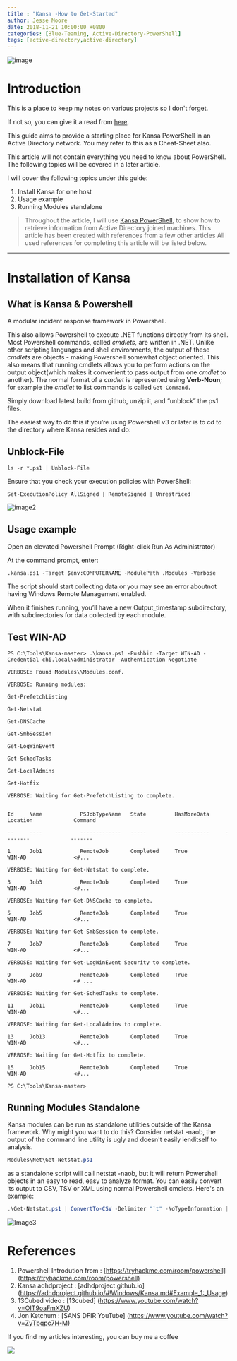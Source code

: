 ```yaml
---
title : "Kansa -How to Get-Started"
author: Jesse Moore
date: 2018-11-21 10:00:00 +0800
categories: [Blue-Teaming, Active-Directory-PowerShell]
tags: [active-directory,active-directory]
---
```


![image](https://user-images.githubusercontent.com/6413570/163220846-82bcfa78-5b99-4c4c-b326-a2a4d41703af.png)


# Introduction

This is a place to keep my notes on various projects so I don't forget.

If not so, you can give it a read from [here](https://jessefmoore.github.io/posts/Kansa-PowerShell-Part1/).

This guide aims to provide a starting place for Kansa PowerShell in an Active Directory network. You may refer to this as a Cheat-Sheet also.

This article will not contain everything you need to know about PowerShell. The following topics will be covered in a later article.

I will cover the following topics under this guide:
  1. Install Kansa for one host
  2. Usage example
  3. Running Modules standalone



> Throughout the article, I will use [Kansa PowerShell](https://github.com/davehull/Kansa), to show how to retrieve information from Active Directory joined machines.
> This article has been created with references from a few other articles
> All used references for completing this article will be listed below.

---

# Installation of Kansa
## What is Kansa & Powershell
A modular incident response framework in Powershell.

This also allows Powershell to execute .NET functions directly from its shell. Most Powershell commands, called _cmdlets,_ are written in .NET. Unlike other scripting languages and shell environments, the output of these _cmdlets_ are objects - making Powershell somewhat object oriented. This also means that running cmdlets allows you to perform actions on the output object(which makes it convenient to pass output from one _cmdlet_ to another). The normal format of a _cmdlet_ is represented using **Verb-Noun**; for example the _cmdlet_ to list commands is called `Get-Command.`

Simply download latest build from github, unzip it, and “unblock” the ps1 files.

The easiest way to do this if you’re using Powershell v3 or later is to cd to the directory where Kansa resides and do:

## Unblock-File
```
ls -r *.ps1 | Unblock-File
```

Ensure that you check your execution policies with PowerShell:

```
Set-ExecutionPolicy AllSigned | RemoteSigned | Unrestriced
```

![image2](https://user-images.githubusercontent.com/6413570/163231082-42b14a36-eff2-4e0e-b098-491169877ae7.png)


## Usage example
Open an elevated Powershell Prompt (Right-click Run As Administrator)

At the command prompt, enter:

```
.kansa.ps1 -Target $env:COMPUTERNAME -ModulePath .Modules -Verbose
```

The script should start collecting data or you may see an error aboutnot having Windows Remote Management enabled.

When it finishes running, you’ll have a new Output_timestamp subdirectory, with subdirectories for data collected by each module.

## Test WIN-AD 

```
PS C:\Tools\Kansa-master> .\kansa.ps1 -Pushbin -Target WIN-AD -Credential chi.local\administrator -Authentication Negotiate
 
VERBOSE: Found Modules\\Modules.conf.
 
VERBOSE: Running modules:
 
Get-PrefetchListing
 
Get-Netstat
 
Get-DNSCache
 
Get-SmbSession
 
Get-LogWinEvent
 
Get-SchedTasks
 
Get-LocalAdmins
 
Get-Hotfix
 
VERBOSE: Waiting for Get-PrefetchListing to complete.
 
 
Id     Name            PSJobTypeName   State         HasMoreData     Location             Command
 
--     ----            -------------   -----         -----------     --------             -------
 
1      Job1            RemoteJob       Completed     True            WIN-AD               <#...
 
VERBOSE: Waiting for Get-Netstat to complete.
 
3      Job3            RemoteJob       Completed     True            WIN-AD               <#...
 
VERBOSE: Waiting for Get-DNSCache to complete.
 
5      Job5            RemoteJob       Completed     True            WIN-AD               <#...
 
VERBOSE: Waiting for Get-SmbSession to complete.
 
7      Job7            RemoteJob       Completed     True            WIN-AD               <#...
 
VERBOSE: Waiting for Get-LogWinEvent Security to complete.
 
9      Job9            RemoteJob       Completed     True            WIN-AD               <# ...
 
VERBOSE: Waiting for Get-SchedTasks to complete.
 
11     Job11           RemoteJob       Completed     True            WIN-AD               <#...
 
VERBOSE: Waiting for Get-LocalAdmins to complete.
 
13     Job13           RemoteJob       Completed     True            WIN-AD               <#...
 
VERBOSE: Waiting for Get-Hotfix to complete.
 
15     Job15           RemoteJob       Completed     True            WIN-AD               <#...
 
PS C:\Tools\Kansa-master>
```


## Running Modules Standalone
Kansa modules can be run as standalone utilities outside of the Kansa framework. Why might you want to do this? Consider netstat -naob, the
output of the command line utility is ugly and doesn't easily lenditself to analysis.

```powershell
Modules\Net\Get-Netstat.ps1
```

as a standalone script will call netstat -naob, but it will return
Powershell objects in an easy to read, easy to analyze format. You can
easily convert its output to CSV, TSV or XML using normal Powershell
cmdlets. Here's an example:

```powershell
.\Get-Netstat.ps1 | ConvertTo-CSV -Delimiter "`t" -NoTypeInformation | % { $_ -replace "`"" } | Set-Content netstat.tsv
```

![Image3](https://user-images.githubusercontent.com/6413570/163231486-5e70bfc1-2b09-4e9e-8c15-5f0a2b1b85d4.png)


# References
1. Powershell Introdution from : [https://tryhackme.com/room/powershell](https://tryhackme.com/room/powershell)
2. Kansa adhdproject : [adhdproject.github.io] (https://adhdproject.github.io/#!Windows/Kansa.md#Example_1:_Usage)
3. 13Cubed video : [13cubed] (https://www.youtube.com/watch?v=OIT9oaFmXZU)
4. Jon Ketchum : [SANS DFIR YouTube] (https://www.youtube.com/watch?v=ZyTbqpc7H-M)


If you find my articles interesting, you can buy me a coffee 

<a href="https://www.buymeacoffee.com/jessefmoore"><img src="https://img.buymeacoffee.com/button-api/?text=Buy me Coffee?&emoji=&slug=jessefmoore&button_colour=b86e19&font_colour=ffffff&font_family=Poppins&outline_colour=ffffff&coffee_colour=FFDD00" /></a>
